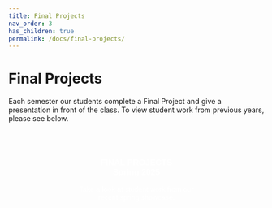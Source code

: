 ```yaml
---
title: Final Projects
nav_order: 3
has_children: true
permalink: /docs/final-projects/
---
```


# Final Projects

Each semester our students complete a Final Project and give a presentation in front of the class. To view student work from previous years, please see below.

<style>
.card-grid {
  display: flex;
  flex-wrap: wrap;
  gap: 1rem;
  justify-content: center;
}

.card {
  position: relative;
  width: 300px;
  height: 300px;
  border-radius: 10px;
  overflow: hidden;
  text-align: center;
  text-decoration: none;
  font-family: sans-serif;
  transition: transform 0.3s ease;
  color: white;
}

.card * {
  color: white !important; /* Ensure all text stays white */
}

.card:hover {
  transform: scale(1.03);
}

.card::before {
  content: "";
  position: absolute;
  inset: 0;
  background-size: cover;
  background-position: center;
  opacity: 0.8;
  transition: opacity 0.3s ease;
  z-index: 0;
}

.card:hover::before {
  opacity: 1;
}

.card-content {
  position: relative;
  z-index: 1;
  padding: 2rem;
}

.card-2025s::before {
  background-image: url('/assets/projects/spring-2025/creation.png');
}
    
</style>

<div class="card-grid">

  <a href="docs/final-projects/spring-2025" class="card card-2025s">
    <div class="card-content">
      <h3>FINAL PROJECTS<br>Spring 2025</h3>
      <p>Take a look at student work from our recent spring showcase.</p>
    </div>
  </a>

</div>
